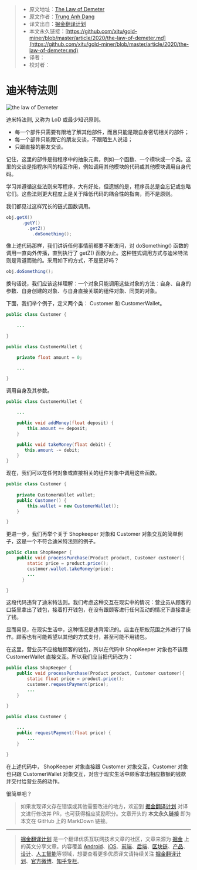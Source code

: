 > * 原文地址：[The Law of Demeter](https://levelup.gitconnected.com/the-law-of-demeter-4bd40aa21cbe)
> * 原文作者：[Trung Anh Dang](https://medium.com/@dangtrunganh)
> * 译文出自：[掘金翻译计划](https://github.com/xitu/gold-miner)
> * 本文永久链接：[https://github.com/xitu/gold-miner/blob/master/article/2020/the-law-of-demeter.md](https://github.com/xitu/gold-miner/blob/master/article/2020/the-law-of-demeter.md)
> * 译者：
> * 校对者：

# 迪米特法则

![the law of Demeter](https://cdn-images-1.medium.com/max/2800/1*Q2hIGRJoa-s-CNx9KpZPeQ.jpeg)

迪米特法则, 又称为 LoD 或最少知识原则。

* 每一个部件只需要有限地了解其他部件，而且只能是跟自身密切相关的部件；
* 每一个部件只能跟它的朋友交谈，不跟陌生人说话；
* 只跟直接的朋友交谈。

记住，这里的部件是指程序中的抽象元素，例如一个函数、一个模块或一个类。这里的交谈是指程序间的相互作用，例如调用其他模块的代码或其他模块调用自身代码。

学习并遵循这些法则来写程序，大有好处，但遗憾的是，程序员总是会忘记或忽略它们。这些法则更大程度上是关于降低代码的耦合性的指南，而不是原则。

我们都见过这样冗长的链式函数调用。

```java
obj.getX()
      .getY()
        .getZ()
          .doSomething();
```

像上述代码那样，我们讲诉任何事情前都要不断发问，对 doSomething() 函数的调用一直向外传播，直到执行了 getZ() 函数为止。这种链式调用方式与迪米特法则是背道而驰的。采用如下的方式，不是更好吗？

```java
obj.doSomething();
```

换句话说，我们应该这样理解：一个对象只能调用这些对象的方法：自身、自身的参数、自身创建的对象、与自身直接关联的组件对象、同类的对象。

下面，我们举个例子，定义两个类： Customer 和 CustomerWallet。

```java
public class Customer {
    
    ...

}

public class CustomerWallet {

    private float amount = 0;

    ...

}
```

调用自身及其参数。

```java
public class CustomerWallet {

    ...

    public void addMoney(float deposit) {
        this.amount += deposit;
    }

    public void takeMoney(float debit) {
       this.amount -= debit;
    }
}
```

现在，我们可以在任何对象或直接相关的组件对象中调用这些函数。

```java
public class Customer {
    
    private CustomerWallet wallet;
    public Customer() {
        this.wallet = new CustomerWallet();
    }

}
```

更进一步，我们再举个关于 Shopkeeper 对象和 Customer 对象交互的简单例子，这是一个不符合迪米特法则的例子。

```java
public class ShopKeeper {
    public void processPurchase(Product product, Customer customer){
        static price = product.price();
        customer.wallet.takeMoney(price);
        ...
      }

}
```

这段代码违背了迪米特法则。我们考虑这种交互在现实中的情况：营业员从顾客的口袋里拿出了钱包，接着打开钱包，在没有跟顾客进行任何互动的情况下直接拿走了钱。

显而易见，在现实生活中，这种情况是违背常识的。店主在职权范围之外进行了操作。顾客也有可能希望以其他的方式支付，甚至可能不用钱包。

在这里，营业员不应接触顾客的钱包，所以在代码中 ShopKeeper 对象也不该跟 CustomerWallet 直接交互。所以我们应当把代码改为：  

```java
public class ShopKeeper {
    public void processPurchase(Product product, Customer customer){
        static float price = product.price();
        customer.requestPayment(price);
        ...
    }

}

public class Customer {
    
    ...
    public requestPayment(float price) {
        ...
    }

}
```

在上述代码中， ShopKeeper 对象直接跟 Customer 对象交互，Customer 对象也只跟 CustomerWallet 对象交互，对应于现实生活中顾客拿出相应数额的钱款并交付给营业员的动作。

很简单吧？

> 如果发现译文存在错误或其他需要改进的地方，欢迎到 [掘金翻译计划](https://github.com/xitu/gold-miner) 对译文进行修改并 PR，也可获得相应奖励积分。文章开头的 **本文永久链接** 即为本文在 GitHub 上的 MarkDown 链接。

---

> [掘金翻译计划](https://github.com/xitu/gold-miner) 是一个翻译优质互联网技术文章的社区，文章来源为 [掘金](https://juejin.im) 上的英文分享文章。内容覆盖 [Android](https://github.com/xitu/gold-miner#android)、[iOS](https://github.com/xitu/gold-miner#ios)、[前端](https://github.com/xitu/gold-miner#前端)、[后端](https://github.com/xitu/gold-miner#后端)、[区块链](https://github.com/xitu/gold-miner#区块链)、[产品](https://github.com/xitu/gold-miner#产品)、[设计](https://github.com/xitu/gold-miner#设计)、[人工智能](https://github.com/xitu/gold-miner#人工智能)等领域，想要查看更多优质译文请持续关注 [掘金翻译计划](https://github.com/xitu/gold-miner)、[官方微博](http://weibo.com/juejinfanyi)、[知乎专栏](https://zhuanlan.zhihu.com/juejinfanyi)。
